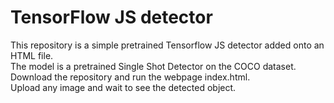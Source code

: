 # TensorFlow JS detector
This repository is a simple pretrained Tensorflow JS detector added onto an HTML file.  
The model is a pretrained Single Shot Detector on the COCO dataset.  
Download the repository and run the webpage index.html.  
Upload any image and wait to see the detected object.
